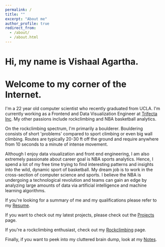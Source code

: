 ```yaml
---
permalink: /
title: ""
excerpt: "About me"
author_profile: true
redirect_from: 
  - /about/
  - /about.html
---
```


Hi, my name is Vishaal Agartha. 
===============================

Welcome to my corner of the Internet.
===============================

I'm a 22 year old computer scientist who recently graduated from UCLA. I'm currently working as a Frontend and Data Visualization Engineer at [Trifecta Inc](www.trifecta.com). My other passions include rockclimbing and NBA basketball analytics. 

On the rockclimbing spectrum, I'm primarily a boulderer. Bouldering consists of short 'problems' compared to sport climbing or even big wall climbing. Routes are typically 20-30 ft off the ground and require anywhere from 10 seconds to a minute of intense movement.

Although I enjoy data visualization and front end engineering, I am also extremely passionate about career goal is NBA sports analytics. Hence, I spend a lot of my free time trying to find interesting patterns and insights into the wild, dynamic sport of basketball. My dream job is to work in the cross-section of computer science and sports. I believe the NBA is undergoing a technological revolution and teams can gain an edge by analyzing large amounts of data via artificial intelligence and machine learning algorithms.

If you're looking for a summary of me and my qualifications please refer to my [Resume](https://vishaalagartha.github.io/resume).

If you want to check out my latest projects, please check out the [Projects](https://vishaalagartha.github.io/projects) page.

If you're a rockclimbing enthusiast, check out my [Rockclimbing](https://vishaalagartha.github.io/rockclimbing) page.

Finally, if you want to peek into my cluttered brain dump, look at my [Notes](https://vishaalagartha.github.io/notes).

